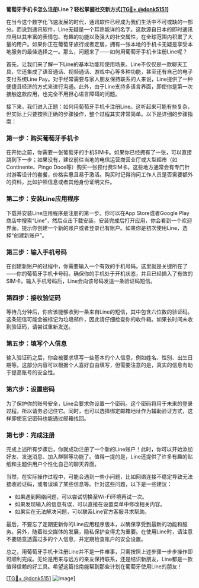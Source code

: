 **葡萄牙手机卡怎么注册Line？轻松掌握社交新方式[[TG💪+ @donk5151](https://t.me/s/donk5151)]**

在当今这个数字化飞速发展的时代，通讯软件已经成为我们生活中不可或缺的一部分。而说到通讯软件，Line无疑是一个耳熟能详的名字。这款源自日本的即时通讯应用以其丰富的表情包、有趣的功能以及强大的社交属性，在全球范围内积累了大量的用户。如果你正在葡萄牙旅行或者定居，拥有一张本地的手机卡无疑是享受本地服务的最佳选择之一。那么，问题来了——如何用葡萄牙手机卡注册Line呢？

首先，让我们来了解一下Line的基本功能和使用场景。Line不仅仅是一款聊天工具，它还集成了语音通话、视频通话、游戏中心等多种功能，甚至还有自己的电子支付系统Line Pay。对于经常需要与家人朋友保持联系的人来说，Line提供了一种便捷且经济的方式来进行沟通。此外，由于Line支持多语言界面，即使你是第一次接触这款应用，也完全不用担心语言障碍的问题。

接下来，我们进入正题：如何用葡萄牙手机卡注册Line。这听起来可能有些复杂，但实际上只要按照正确的步骤操作，整个过程其实非常简单。以下是详细的步骤指南：

### **第一步：购买葡萄牙手机卡**
在开始之前，你需要一张葡萄牙的手机SIM卡。如果你已经拥有了一张，可以直接跳到下一步；如果没有，建议前往当地的电信运营商营业厅或大型超市（如Continente、Pingo Doce等）购买一张预付费SIM卡。这些地方通常会有专门针对游客设计的套餐，价格实惠且易于激活。购买时记得询问工作人员是否需要额外的资料，比如护照信息或者其他身份证明文件。

### **第二步：安装Line应用程序**
下载并安装Line应用程序是注册的第一步。你可以在App Store或者Google Play商店中搜索“Line”，然后点击下载安装。安装完成后打开应用，你会看到一个欢迎界面，提示你创建一个新的账户或者登录已有账户。如果你是初次使用Line，选择“创建新账户”。

### **第三步：输入手机号码**
在创建新账户的过程中，你需要输入一个有效的手机号码。这里就是关键所在了——你的葡萄牙手机卡号码。确保你的手机处于开机状态，并且已经插入了有效的SIM卡。输入手机号码后，Line会向该号码发送一条验证码短信。

### **第四步：接收验证码**
等待几分钟后，你应该能够收到一条来自Line的短信，其中包含六位数的验证码。这条短信可能会被标记为垃圾邮件，因此请仔细检查你的收件箱。如果长时间未收到验证码，请尝试重新发送。

### **第五步：填写个人信息**
输入验证码之后，你会被要求填写一些基本的个人信息，例如姓名、性别、出生日期等。这部分内容可以根据个人喜好自由填写，但需要注意的是，真实的信息有助于提高账号的安全性。

### **第六步：设置密码**
为了保护你的账号安全，Line会要求你设置一个密码。这个密码将用于未来的登录过程，所以请务必记住它。同时，也可以选择绑定邮箱地址作为辅助验证方式，这样即使忘记密码也能通过邮箱找回。

### **第七步：完成注册**
完成上述所有步骤后，你就成功注册了一个新的Line账户！此时，你可以开始添加好友、发送消息、加入群聊等功能了。值得一提的是，Line还提供了许多有趣的贴纸和主题供用户个性化自己的聊天界面。

当然，在实际操作过程中，可能会遇到一些小问题，比如网络连接不稳定导致无法接收验证码，或者误填了某些信息等。针对这些问题，以下是一些建议：

- 如果遇到网络问题，可以尝试切换至Wi-Fi环境再试一次。
- 如果发现输入的信息有误，可以直接在设置菜单中修改相关内容。
- 如果实在无法解决问题，可以联系Line官方客服寻求帮助。

最后，不要忘了定期更新你的Line应用程序版本，以确保享受到最新的功能和服务。另外，随着社交媒体的发展，隐私保护变得尤为重要。在使用Line时，请注意不要随意透露过多的个人信息，并定期检查账户的安全设置。

总之，用葡萄牙手机卡注册Line并不是一件难事，只需按照上述步骤一步步操作即可顺利完成。无论是用来与远方的亲友保持联系，还是结识新朋友，Line都是一款值得信赖的好工具。希望这篇指南能帮到那些计划在葡萄牙使用Line的朋友！

[[TG💪+ @donk5151](https://t.me/s/donk5151) ![Image](https://i.postimg.cc/rwNCRYN7/Snipaste-2025-04-30-17-27-05.png)]